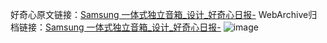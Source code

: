 好奇心原文链接：[Samsung 一体式独立音箱_设计_好奇心日报-](https://www.qdaily.com/articles/8152.html)
WebArchive归档链接：[Samsung 一体式独立音箱_设计_好奇心日报-](http://web.archive.org/web/20190623152211/https://www.qdaily.com/articles/8152.html)
![image](http://ww3.sinaimg.cn/large/007d5XDply1g3vauttuzuj30u02tj4cy)